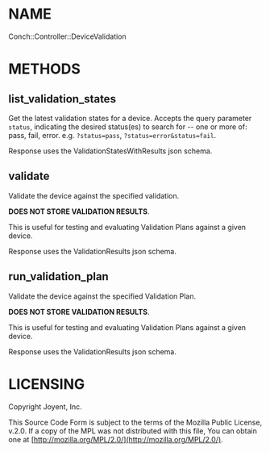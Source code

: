 # NAME

Conch::Controller::DeviceValidation

# METHODS

## list\_validation\_states

Get the latest validation states for a device. Accepts the query parameter `status`,
indicating the desired status(es) to search for -- one or more of: pass, fail, error.
e.g. `?status=pass`, `?status=error&status=fail`.

Response uses the ValidationStatesWithResults json schema.

## validate

Validate the device against the specified validation.

**DOES NOT STORE VALIDATION RESULTS**.

This is useful for testing and evaluating Validation Plans against a given
device.

Response uses the ValidationResults json schema.

## run\_validation\_plan

Validate the device against the specified Validation Plan.

**DOES NOT STORE VALIDATION RESULTS**.

This is useful for testing and evaluating Validation Plans against a given
device.

Response uses the ValidationResults json schema.

# LICENSING

Copyright Joyent, Inc.

This Source Code Form is subject to the terms of the Mozilla Public License,
v.2.0. If a copy of the MPL was not distributed with this file, You can obtain
one at [http://mozilla.org/MPL/2.0/](http://mozilla.org/MPL/2.0/).
